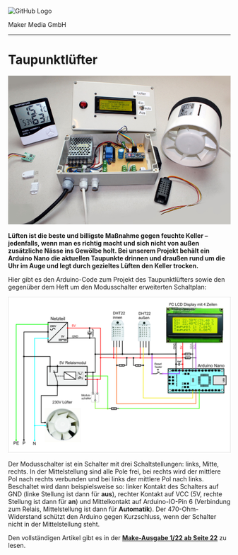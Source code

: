 ![GitHub Logo](http://www.heise.de/make/icons/make_logo.png)

Maker Media GmbH

***

# Taupunktlüfter

![Taupunktluefter](./Taupunktluefter.jpg)

**Lüften ist die beste und billigste Maßnahme gegen feuchte Keller  – jedenfalls, wenn man es richtig macht und sich nicht von außen zusätzliche Nässe ins Gewölbe holt. Bei unserem Projekt behält ein Arduino Nano die aktuellen Taupunkte drinnen und draußen rund um die Uhr im Auge und legt durch gezieltes Lüften den Keller trocken.**

Hier gibt es den Arduino-Code zum Projekt des Taupunktlüfters sowie den gegenüber dem Heft um den Modusschalter erweiterten Schaltplan:

![Schaltplan](./Schaltung.jpg)

Der Modusschalter ist ein Schalter mit drei Schaltstellungen: links, Mitte, rechts. In der Mittelstellung sind alle Pole frei, bei rechts wird der mittlere Pol nach rechts verbunden und bei links der mittlere Pol nach links. Beschaltet wird dann beispielsweise so: linker Kontakt des Schalters auf GND (linke Stellung ist dann für **aus**), rechter Kontakt auf VCC (5V, rechte Stellung ist dann für **an**) und Mittelkontakt auf Arduino-IO-Pin 6 (Verbindung zum Relais, Mittelstellung ist dann für **Automatik**). Der 470-Ohm-Widerstand schützt den Arduino gegen Kurzschluss, wenn der Schalter nicht in der Mittelstellung steht.

Den vollständigen Artikel gibt es in der **[Make-Ausgabe 1/22 ab Seite 22](https://www.heise.de/select/make/2022/1/2135511212557842576)** zu lesen.
